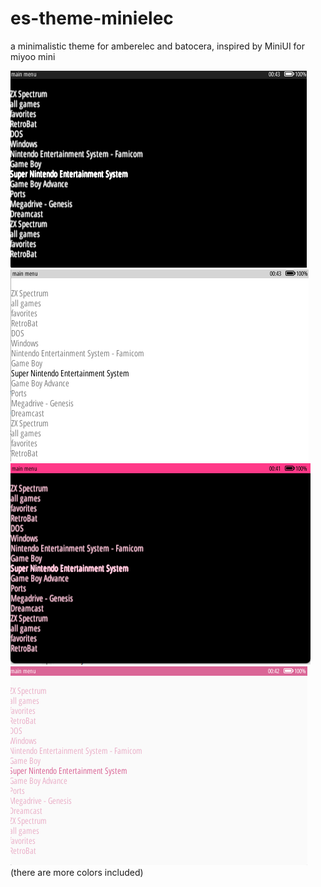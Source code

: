 # es-theme-minielec
a minimalistic theme for amberelec and batocera, inspired by MiniUI for miyoo mini

![](screenshots/minielec_dark_monochrome.png)
![](screenshots/minielec_light_monochrome.png)
![](screenshots/minielec_dark_pink.png)
![](screenshots/minielec_light_pink.png)
(there are more colors included)
